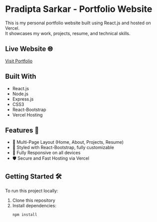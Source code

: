 # Pradipta Sarkar - Portfolio Website

This is my personal portfolio website built using React.js and hosted on Vercel.  
It showcases my work, projects, resume, and technical skills.

## Live Website 🌐

[Visit Portfolio](https://pradipta-portfolio.vercel.app/)

## Built With

- React.js
- Node.js
- Express.js
- CSS3
- React-Bootstrap
- Vercel Hosting

## Features 🚀

- 📖 Multi-Page Layout (Home, About, Projects, Resume)
- 🎨 Styled with React-Bootstrap, fully customizable
- 📱 Fully Responsive on all devices
- 🛡️ Secure and Fast Hosting via Vercel

## Getting Started 🛠️

To run this project locally:
1. Clone this repository
2. Install dependencies:
   ```bash
   npm install
